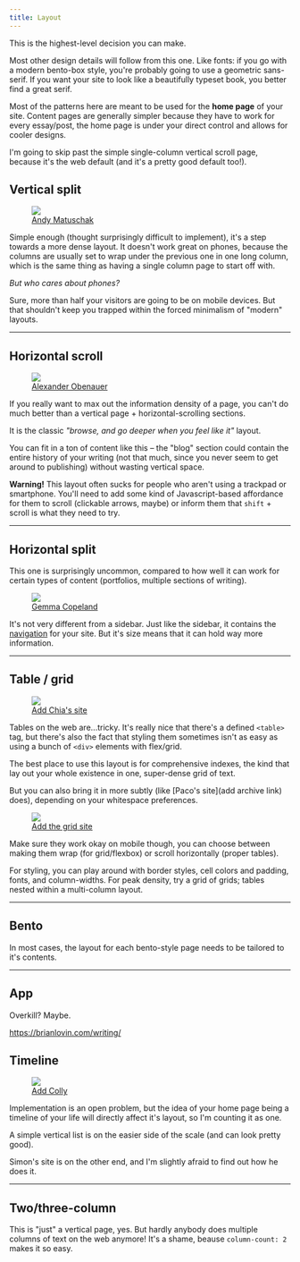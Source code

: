 ```yaml
---
title: Layout
---
```


This is the highest-level decision you can make.

Most other design details will follow from this one. Like fonts: if you go with a modern bento-box style, you're probably going to use a geometric sans-serif. If you want your site to look like a beautifully typeset book, you better find a great serif.

Most of the patterns here are meant to be used for the **home page** of your site. Content pages are generally simpler because they have to work for every essay/post, the home page is under your direct control and allows for cooler designs.

I'm going to skip past the simple single-column vertical scroll page, because it's the web default (and it's a pretty good default too!).

## Vertical split

<figure>
	<a href="https://andymatuschak.org/">
		<img src="/photos/andy.png"> 
		<figcaption>Andy Matuschak</figcaption>
	</a>
</figure>

Simple enough (thought surprisingly difficult to implement), it's a step towards a more dense layout. It doesn't work great on phones, because the columns are usually set to wrap under the previous one in one long column, which is the same thing as having a single column page to start off with.

*But who cares about phones?* 

Sure, more than half your visitors are going to be on mobile devices. But that shouldn't keep you trapped within the forced minimalism of "modern" layouts.

---

## Horizontal scroll


<figure>
	<a href="https://alexanderobenauer.com">
		<img src="/photos/horizontal-scroll.png"> 
		<figcaption>Alexander Obenauer</figcaption>
	</a>
</figure>

If you really want to max out the information density of a page, you can't do much better than a vertical page + horizontal-scrolling sections. 

It is the classic *"browse, and go deeper when you feel like it"* layout.

You can fit in a ton of content like this – the "blog" section could contain the entire history of your writing (not that much, since you never seem to get around to publishing) without wasting vertical space.

**Warning!** This layout often sucks for people who aren't using a trackpad or smartphone. You'll need to add some kind of Javascript-based affordance for them to scroll (clickable arrows, maybe) or inform them that `shift` + scroll is what they need to try.

---

## Horizontal split

This one is surprisingly uncommon, compared to how well it can work for certain types of content (portfolios, multiple sections of writing). 

<figure class=left>
	<a href="https://gemmacope.land/">
		<img src="/photos/copeland.png"> 
		<figcaption>Gemma Copeland</figcaption>
	</a>
</figure>

It's not very different from a sidebar. Just like the sidebar, it contains the [navigation](/navigation) for your site. But it's size means that it can hold way more information. 

---

## Table / grid

<figure>
	<a href="https://gemmacope.land/">
		<img src="/photos/copeland.png"> 
		<figcaption>Add Chia's site</figcaption>
	</a>
</figure>

Tables on the web are...tricky. It's really nice that there's a defined `<table>` tag, but there's also the fact that styling them sometimes isn't as easy as using a bunch of `<div>` elements with flex/grid. 

The best place to use this layout is for comprehensive indexes, the kind that lay out your whole existence in one, super-dense grid of text. 

But you can also bring it in more subtly (like [Paco's site](add archive link) does), depending on your whitespace preferences. 

<figure class=left>
	<a href="https://gemmacope.land/">
		<img src="/photos/copeland.png"> 
		<figcaption>Add the grid site</figcaption>
	</a>
</figure>

Make sure they work okay on mobile though, you can choose between making them wrap (for grid/flexbox) or scroll horizontally (proper tables). 

For styling, you can play around with border styles, cell colors and padding, fonts, and column-widths. For peak density, try a grid of grids; tables nested within a multi-column layout.


---

## Bento

In most cases, the layout for each bento-style page needs to be tailored to it's contents. 

---

## App

Overkill? Maybe. 

https://brianlovin.com/writing/

## Timeline

<figure>
	<a href="https://gemmacope.land/">
		<img src="/photos/copeland.png"> 
		<figcaption>Add Colly</figcaption>
	</a>
</figure>

Implementation is an open problem, but the idea of your home page being a timeline of your life will directly affect it's layout, so I'm counting it as one. 

A simple vertical list is on the easier side of the scale (and can look pretty good). 

Simon's site is on the other end, and I'm slightly afraid to find out how he does it.

---

## Two/three-column

This is "just" a vertical page, yes. But hardly anybody does multiple columns of text on the web anymore! It's a shame, beause `column-count: 2` makes it so easy.

